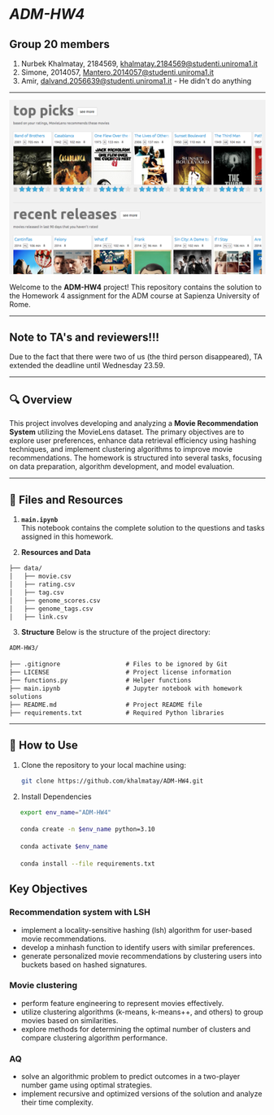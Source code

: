 # ***ADM-HW4***  

## Group 20 members
1. Nurbek Khalmatay, 2184569, khalmatay.2184569@studenti.uniroma1.it
2. Simone, 2014057, Mantero.2014057@studenti.uniroma1.it
3. Amir, dalvand.2056639@studenti.uniroma1.it - He didn't do anything
---

![img.png](images/img.png)

Welcome to the **ADM-HW4** project! This repository contains the solution to the Homework 4 assignment for the ADM course at Sapienza University of Rome. 

---
## Note to TA's and reviewers!!!
Due to the fact that there were two of us (the third person disappeared), TA extended the deadline until Wednesday 23.59.






---

## 🔍 **Overview**
This project involves developing and analyzing a **Movie Recommendation System** utilizing the MovieLens dataset. The primary objectives are to explore user preferences, enhance data retrieval efficiency using hashing techniques, and implement clustering algorithms to improve movie recommendations. The homework is structured into several tasks, focusing on data preparation, algorithm development, and model evaluation.



--- 


## 📂 **Files and Resources**

1. **`main.ipynb`**  
   This notebook contains the complete solution to the questions and tasks assigned in this homework.  

2. **Resources and Data**  
```
├── data/
│   ├── movie.csv
│   ├── rating.csv
│   ├── tag.csv
│   ├── genome_scores.csv
│   ├── genome_tags.csv
│   ├── link.csv
```
3. **Structure**
Below is the structure of the project directory:

```plaintext
ADM-HW3/

├── .gitignore                  # Files to be ignored by Git
├── LICENSE                     # Project license information
├── functions.py                # Helper functions
├── main.ipynb                  # Jupyter notebook with homework solutions
├── README.md                   # Project README file
├── requirements.txt            # Required Python libraries
````

---

## 📖 **How to Use**

1. Clone the repository to your local machine using:  
   ```bash
   git clone https://github.com/khalmatay/ADM-HW4.git
   ```
   
2. Install Dependencies

```bash
   export env_name="ADM-HW4"
   
   conda create -n $env_name python=3.10
   
   conda activate $env_name
   
   conda install --file requirements.txt
```
## Key Objectives

### Recommendation system with LSH

- implement a locality-sensitive hashing (lsh) algorithm for user-based movie recommendations.
- develop a minhash function to identify users with similar preferences.
- generate personalized movie recommendations by clustering users into buckets based on hashed signatures.

### Movie clustering

- perform feature engineering to represent movies effectively.
- utilize clustering algorithms (k-means, k-means++, and others) to group movies based on similarities.
- explore methods for determining the optimal number of clusters and compare clustering algorithm performance.

### AQ

- solve an algorithmic problem to predict outcomes in a two-player number game using optimal strategies.
- implement recursive and optimized versions of the solution and analyze their time complexity.



